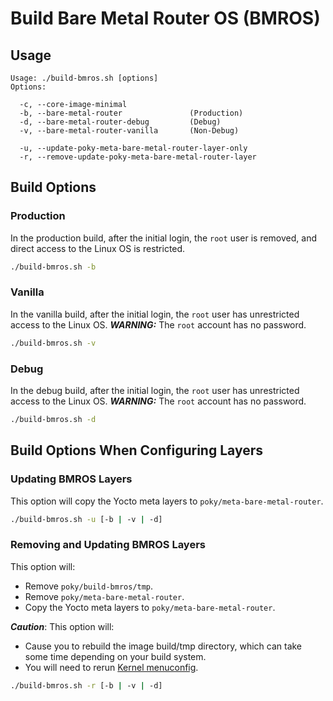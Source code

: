 # Build Bare Metal Router OS (BMROS)

## Usage

```shell
Usage: ./build-bmros.sh [options]
Options:

  -c, --core-image-minimal
  -b, --bare-metal-router               (Production)
  -d, --bare-metal-router-debug         (Debug)
  -v, --bare-metal-router-vanilla       (Non-Debug)

  -u, --update-poky-meta-bare-metal-router-layer-only
  -r, --remove-update-poky-meta-bare-metal-router-layer
```

## Build Options

### Production

In the production build, after the initial login, the `root` user is removed, and direct access to the Linux OS is restricted.

```bash
./build-bmros.sh -b
```

### Vanilla

In the vanilla build, after the initial login, the `root` user has unrestricted access to the Linux OS. 
***WARNING:*** The `root` account has no password.

```bash
./build-bmros.sh -v
```

### Debug

In the debug build, after the initial login, the `root` user has unrestricted access to the Linux OS. 
***WARNING:*** The `root` account has no password.

```bash
./build-bmros.sh -d
```

## Build Options When Configuring Layers

### Updating BMROS Layers

This option will copy the Yocto meta layers to `poky/meta-bare-metal-router`.

```bash
./build-bmros.sh -u [-b | -v | -d] 
```

### Removing and Updating BMROS Layers

This option will:

- Remove `poky/build-bmros/tmp`.
- Remove `poky/meta-bare-metal-router`.
- Copy the Yocto meta layers to `poky/meta-bare-metal-router`.

***Caution***: This option will:
- Cause you to rebuild the image build/tmp directory, which can take some time depending on your build system.
- You will need to rerun [Kernel menuconfig](kernel.md).

```bash
./build-bmros.sh -r [-b | -v | -d] 
```
